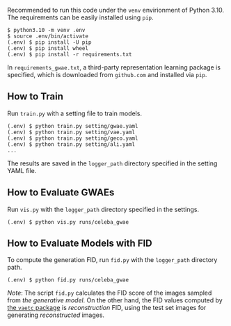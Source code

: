 
Recommended to run this code under the `venv` envirionment of Python 3.10.
The requirements can be easily installed using `pip`.
```
$ python3.10 -m venv .env
$ source .env/bin/activate
(.env) $ pip install -U pip
(.env) $ pip install wheel
(.env) $ pip install -r requirements.txt
```
In `requirements_gwae.txt`, a third-party representation learning package is specified, which is downloaded from `github.com` and installed via `pip`.

## How to Train
Run `train.py` with a setting file to train models.
```
(.env) $ python train.py setting/gwae.yaml
(.env) $ python train.py setting/vae.yaml
(.env) $ python train.py setting/geco.yaml
(.env) $ python train.py setting/ali.yaml
...
```
The results are saved in the `logger_path` directory specified in the setting YAML file.

## How to Evaluate GWAEs
Run `vis.py` with the `logger_path` directory specified in the settings.
```
(.env) $ python vis.py runs/celeba_gwae
```

## How to Evaluate Models with FID
To compute the generation FID, run `fid.py` with the `logger_path` directory path.
```
(.env) $ python fid.py runs/celeba_gwae
```
*Note*: The script `fid.py` calculates the FID score of the images sampled from *the generative model*. On the other hand, the FID values computed by [the `vaetc` package](https://github.com/ganmodokix/vaetc) is *reconstruction* FID, using the test set images for generating *reconstructed* images.
